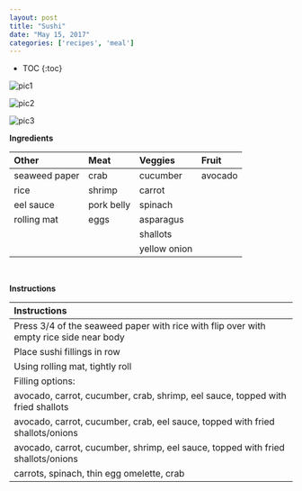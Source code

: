 ```yaml
---
layout: post
title: "Sushi"
date: "May 15, 2017"
categories: ['recipes', 'meal']
---
```


* TOC
{:toc}



![pic1](http://jnguyen92.github.io/nhuyhoa/figure/food/Sushi1.JPG)

![pic2](http://jnguyen92.github.io/nhuyhoa/figure/food/Sushi2.JPG)

![pic3](http://jnguyen92.github.io/nhuyhoa/figure/food/Sushi3.JPG)

**Ingredients**

<table class = "presenttab">
 <thead>
  <tr>
   <th style="text-align:left;"> Other </th>
   <th style="text-align:left;"> Meat </th>
   <th style="text-align:left;"> Veggies </th>
   <th style="text-align:left;"> Fruit </th>
  </tr>
 </thead>
<tbody>
  <tr>
   <td style="text-align:left;"> seaweed paper </td>
   <td style="text-align:left;"> crab </td>
   <td style="text-align:left;"> cucumber </td>
   <td style="text-align:left;"> avocado </td>
  </tr>
  <tr>
   <td style="text-align:left;"> rice </td>
   <td style="text-align:left;"> shrimp </td>
   <td style="text-align:left;"> carrot </td>
   <td style="text-align:left;">  </td>
  </tr>
  <tr>
   <td style="text-align:left;"> eel sauce </td>
   <td style="text-align:left;"> pork belly </td>
   <td style="text-align:left;"> spinach </td>
   <td style="text-align:left;">  </td>
  </tr>
  <tr>
   <td style="text-align:left;"> rolling mat </td>
   <td style="text-align:left;"> eggs </td>
   <td style="text-align:left;"> asparagus </td>
   <td style="text-align:left;">  </td>
  </tr>
  <tr>
   <td style="text-align:left;">  </td>
   <td style="text-align:left;">  </td>
   <td style="text-align:left;"> shallots </td>
   <td style="text-align:left;">  </td>
  </tr>
  <tr>
   <td style="text-align:left;">  </td>
   <td style="text-align:left;">  </td>
   <td style="text-align:left;"> yellow onion </td>
   <td style="text-align:left;">  </td>
  </tr>
</tbody>
</table>

<br>

**Instructions**

<table class = "presenttabnoh">
 <thead>
  <tr>
   <th style="text-align:left;"> Instructions </th>
  </tr>
 </thead>
<tbody>
  <tr>
   <td style="text-align:left;"> Press 3/4 of the seaweed paper with rice with flip over with empty rice side near body </td>
  </tr>
  <tr>
   <td style="text-align:left;"> Place sushi fillings in row </td>
  </tr>
  <tr>
   <td style="text-align:left;"> Using rolling mat, tightly roll </td>
  </tr>
  <tr>
   <td style="text-align:left;"> Filling options: </td>
  </tr>
  <tr>
   <td style="text-align:left;"> avocado, carrot, cucumber, crab, shrimp, eel sauce, topped with fried shallots </td>
  </tr>
  <tr>
   <td style="text-align:left;"> avocado, carrot, cucumber, crab, eel sauce, topped with fried shallots/onions </td>
  </tr>
  <tr>
   <td style="text-align:left;"> avocado, carrot, cucumber, shrimp, eel sauce, topped with fried shallots/onions </td>
  </tr>
  <tr>
   <td style="text-align:left;"> carrots, spinach, thin egg omelette, crab </td>
  </tr>
</tbody>
</table>


